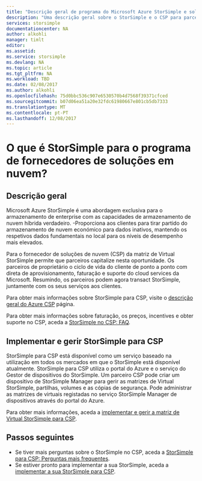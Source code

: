 ```yaml
---
title: "Descrição geral de programa do Microsoft Azure StorSimple e soluções de nuvem | Microsoft Docs"
description: "Uma descrição geral sobre o StorSimple e o CSP para parceiros do StorSimple."
services: storsimple
documentationcenter: NA
author: alkohli
manager: timlt
editor: 
ms.assetid: 
ms.service: storsimple
ms.devlang: NA
ms.topic: article
ms.tgt_pltfrm: NA
ms.workload: TBD
ms.date: 02/08/2017
ms.author: alkohli
ms.openlocfilehash: 75d0bbc536c907e6530570b4d7568f39371cfced
ms.sourcegitcommit: b07d06ea51a20e32fdc61980667e801cb5db7333
ms.translationtype: MT
ms.contentlocale: pt-PT
ms.lasthandoff: 12/08/2017
---
```

# <a name="what-is-storsimple-for-cloud-solutions-providers-program"></a>O que é StorSimple para o programa de fornecedores de soluções em nuvem?


## <a name="overview"></a>Descrição geral

Microsoft Azure StorSimple é uma abordagem exclusiva para o armazenamento de enterprise com as capacidades de armazenamento de nuvem híbrida verdadeiro. -Proporciona aos clientes para tirar partido do armazenamento de nuvem económico para dados inativos, mantendo os respetivos dados fundamentais no local para os níveis de desempenho mais elevados. 

Para o fornecedor de soluções de nuvem (CSP) da matriz de Virtual StorSimple permite que parceiros capitalize nesta oportunidade. Os parceiros de proprietário o ciclo de vida do cliente de ponto a ponto com direta de aprovisionamento, faturação e suporte do cloud services da Microsoft. Resumindo, os parceiros podem agora transact StorSimple, juntamente com os seus serviços aos clientes.

Para obter mais informações sobre StorSimple para CSP, visite o [descrição geral do Azure CSP](https://docs.microsoft.com/azure/cloud-solution-provider/overview/azure-csp-overview) página.

Para obter mais informações sobre faturação, os preços, incentives e obter suporte no CSP, aceda a [StorSimple no CSP: FAQ](storsimple-partner-csp-faq.md). 

## <a name="deploy-and-manage-storsimple-for-csp"></a>Implementar e gerir StorSimple para CSP

StorSimple para CSP está disponível como um serviço baseado na utilização em todos os mercados em que o StorSimple está disponível atualmente. StorSimple para CSP utiliza o portal do Azure e o serviço do Gestor de dispositivos do StorSimple. Um parceiro CSP pode criar um dispositivo de StorSimple Manager para gerir as matrizes de Virtual StorSimple, partilhas, volumes e as cópias de segurança. Pode administrar as matrizes de virtuais registadas no serviço StorSimple Manager de dispositivos através do portal do Azure.

Para obter mais informações, aceda a [implementar e gerir a matriz de Virtual StorSimple para CSP](storsimple-partner-csp-deploy.md).

## <a name="next-steps"></a>Passos seguintes

- Se tiver mais perguntas sobre o StorSimple no CSP, aceda a [StorSimple para CSP: Perguntas mais frequentes](storsimple-partner-csp-faq.md).
- Se estiver pronto para implementar a sua StorSimple, aceda a [implementar a sua StorSimple para CSP](storsimple-partner-csp-deploy.md).
